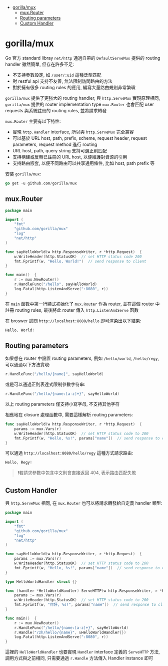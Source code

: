 - [gorilla/mux](#gorillamux)
  - [mux.Router](#muxrouter)
  - [Routing parameters](#routing-parameters)
  - [Custom Handler](#custom-handler)

# gorilla/mux

Go 官方 standard libray `net/http` 通過自帶的 `DefaultServeMux` 提供的 routing handler 雖然簡單, 但存在許多不足:
- 不支持參數設定, 如 `/user/:uid` 這種泛型匹配
- 對 restful api 支持不友善, 無法限制訪問路由的方法
- 對於擁有很多 routing rules 的應用, 編寫大量路由規則非常繁瑣

`gorilla/mux` 提供了更強大的 routing handler, 與 `http.ServeMux` 實現原理相同, `gorilla/mux` 提供的 router implementation type `mux.Router` 也會匹配 user requests 與系統註冊的 routing rules, 並將請求轉發

`mux.Router` 主要有以下特性:
- 實現 `http.Handler` interface, 所以與 `http.ServeMux` 完全兼容
- 可以基於 URL host, path, prefix, scheme, request header, request parameters, request method 進行 routing
- URL host, path, query string 支持可選正則匹配
- 支持構建或反轉已註冊的 URL host, 以便維護對資源的引用
- 支持路由嵌套, 以便不同路由可以共享通用條件, 比如 host, path prefix 等

安裝 `gorilla/mux`:

```go
go get -u github.com/gorilla/mux
```

## mux.Router

```go
package main

import (
    "fmt"
    "github.com/gorilla/mux"
    "log"
    "net/http"
)

func sayHelloWorld(w http.ResponseWriter, r *http.Request)  {
    w.WriteHeader(http.StatusOK)  // set HTTP status code 200
    fmt.Fprintf(w, "Hello, World!")  // send response to client
}

func main()  {
    r := mux.NewRouter()
    r.HandleFunc("/hello", sayHelloWorld)
    log.Fatal(http.ListenAndServe(":8080", r))
}
```

在 `main` 函數中第一行顯式初始化了 `mux.Router` 作為 router, 並在這個 router 中註冊 routing rules, 最後將此 router 傳入 `http.ListenAndServe` 函數

在 broswer 訪問 `http://localhost:8080/hello` 即可渲染出以下結果:

```go
Hello, World!
```

## Routing parameters

如果想在 router 中設置 routing parameters, 例如 `/hello/world`, `/hello/regy`, 可以通過以下方法實現:

```go
r.HandleFunc("/hello/{name}", sayHelloWorld)
```

或是可以通過正則表達式限制參數字符串:

```go
r.HandleFunc("/hello/{name:[a-z]+}", sayHelloWorld)
```

以上 routing parameters 僅支持小寫字母, 不支持其他字符

相應地在 closure 處理函數中, 需要這樣解析 routing parameters:

```go
func sayHelloWorld(w http.ResponseWriter, r *http.Request)  {
    params := mux.Vars(r)
    w.WriteHeader(http.StatusOK)  // set HTTP status code to 200
    fmt.Fprintf(w, "Hello, %s!", params["name"])  // send response to client
}
```

可以通過 `http://localhost:8080/hello/regy` 這種方式請求路由:

```go
Hello, Regy!
```

>❗️若請求參數中包含中文則會直接返回 404, 表示路由匹配失敗

## Custom Handler

與 `http.ServeMux` 相同, 在 `mux.Router` 也可以將請求轉發給自定義 handler 類型:

```go
package main

import (
    "fmt"
    "github.com/gorilla/mux"
    "log"
    "net/http"
)

func sayHelloWorld(w http.ResponseWriter, r *http.Request)  {
    params := mux.Vars(r)
    w.WriteHeader(http.StatusOK)  // set HTTP status code to 200
    fmt.Fprintf(w, "Hello, %s!", params["name"])  // send response to client
}

type HelloWorldHandler struct {}

func (handler *HelloWorldHandler) ServeHTTP(w http.ResponseWriter, r *http.Request)  {
    params := mux.Vars(r)
    w.WriteHeader(http.StatusOK)  // set HTTP status code to 200
    fmt.Fprintf(w, "你好, %s!", params["name"])  // send response to client
}

func main()  {
    r := mux.NewRouter()
    r.HandleFunc("/hello/{name:[a-z]+}", sayHelloWorld)
    r.Handle("/zh/hello/{name}", &HelloWorldHandler{})
    log.Fatal(http.ListenAndServe(":8080", r))
}
```

這裡的 `HelloWorldHandler` 也要實現 `Handler` interface 定義的 `ServeHTTP` 方法, 調用方式與之前相同, 只需要通過 `r.Handle` 方法傳入 Handler instance 即可
